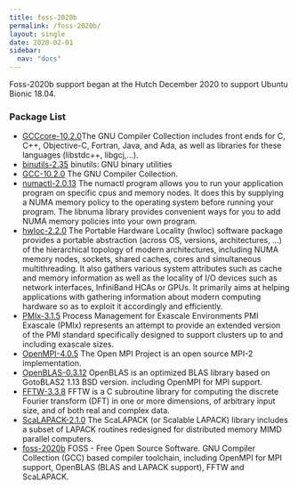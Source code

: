 ```yaml
---
title: foss-2020b
permalink: /foss-2020b/
layout: single
date: 2020-02-01
sidebar:
  nav: "docs"
---
```


Foss-2020b support began at the Hutch December 2020 to support Ubuntu Bionic 18.04.

### Package List
 * [GCCcore-10.2.0](https://gcc.gnu.org/)The GNU Compiler Collection includes front ends for
 C, C++, Objective-C, Fortran, Java, and Ada, as well as libraries for these languages (libstdc++, libgcj,...).
 * [binutils-2.35](http://directory.fsf.org/project/binutils/) binutils: GNU binary utilities
 * [GCC-10.2.0](http://gcc.gnu.org/) The GNU Compiler Collection.
 * [numactl-2.0.13](http://oss.sgi.com/projects/libnuma/) The numactl program allows you to run your
   application program on specific cpus and memory nodes.
 It does this by supplying a NUMA memory policy to the operating system before running your program.
 The libnuma library provides convenient ways for you to add NUMA memory policies into your own program.
 * [hwloc-2.2.0](http://www.open-mpi.org/projects/hwloc/) The Portable Hardware Locality (hwloc) software package provides a portable abstraction
 (across OS, versions, architectures, ...) of the hierarchical topology of modern architectures, including
 NUMA memory nodes, sockets, shared caches, cores and simultaneous multithreading. It also gathers various
 system attributes such as cache and memory information as well as the locality of I/O devices such as
 network interfaces, InfiniBand HCAs or GPUs. It primarily aims at helping applications with gathering
 information about modern computing hardware so as to exploit it accordingly and efficiently.
 * [PMIx-3.1.5](https://pmix.org/) Process Management for Exascale Environments
PMI Exascale (PMIx) represents an attempt to
provide an extended version of the PMI standard specifically designed
to support clusters up to and including exascale sizes. 
 * [OpenMPI-4.0.5](http://www.open-mpi.org/) The Open MPI Project is an open source MPI-2 implementation.
 * [OpenBLAS-0.3.12](http://xianyi.github.com/OpenBLAS/) OpenBLAS is an optimized BLAS library based on GotoBLAS2 1.13 BSD version.
 including OpenMPI for MPI support.
 * [FFTW-3.3.8](http://www.fftw.org) FFTW is a C subroutine library for computing the discrete Fourier transform (DFT)
 in one or more dimensions, of arbitrary input size, and of both real and complex data.
 * [ScaLAPACK-2.1.0](http://www.netlib.org/scalapack/) The ScaLAPACK (or Scalable LAPACK) library includes a subset of LAPACK routines redesigned for distributed memory MIMD parallel computers.
 * [foss-2020b](https://raw.githubusercontent.com/easybuilders/easybuild-easyconfigs/master/easybuild/easyconfigs/f/foss/foss-2019b.eb)
 FOSS - Free Open Source Software. GNU Compiler Collection (GCC) based compiler toolchain, including
 OpenMPI for MPI support, OpenBLAS (BLAS and LAPACK support), FFTW and ScaLAPACK.
